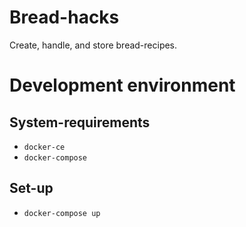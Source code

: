 # Bread-hacks

Create, handle, and store bread-recipes.

# Development environment

## System-requirements

* `docker-ce`
* `docker-compose`

## Set-up

* `docker-compose up`
